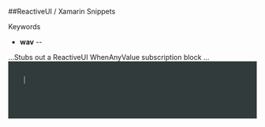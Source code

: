 ##ReactiveUI / Xamarin Snippets

Keywords

* **wav** 
--

...Stubs out a ReactiveUI WhenAnyValue subscription block
...![alt text](https://raw.githubusercontent.com/TheEightBot/VisualStudioForMacSnippets/15fde6b5ff37433e61781150614c81670212e435/wav.gif "ReactiveUI WhenAnyValue")
